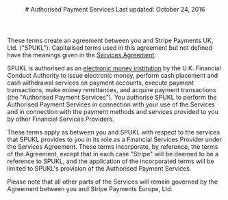<header id="spukl_terms">
# Authorised Payment Services
Last updated: October 24, 2016
</header>

<section>

These terms create an agreement between you and Stripe Payments UK, Ltd. ("SPUKL"). Capitalised terms used in this agreement but not defined have the meanings given in the [Services Agreement](https://www.stripe.com/legal).

SPUKL is authorised as an [electronic money institution]( https://register.fca.org.uk/ShPo_FirmDetailsPage?id=001b000000pibOHAAY) by the U.K. Financial Conduct Authority to issue electronic money, perform cash placement and cash withdrawal services on payment accounts, execute payment transactions, make money remittances, and acquire payment transactions (the "Authorised Payment Services"). You authorise SPUKL to perform the Authorised Payment Services in connection with your use of the Services and in connection with the payment methods and services provided to you by other Financial Services Providers. 

These terms apply as between you and SPUKL with respect to the services that SPUKL provides to you in its role as a Financial Services Provider under the Services Agreement. These terms incorporate, by reference, the terms of the Agreement, except that in each case "Stripe" will be deemed to be a reference to SPUKL, and the application of the incorporated terms will be limited to SPUKL's provision of the Authorised Payment Services. 

Please note that all other parts of the Services will remain governed by the Agreement between you and Stripe Payments Europe, Ltd. 

</section>
